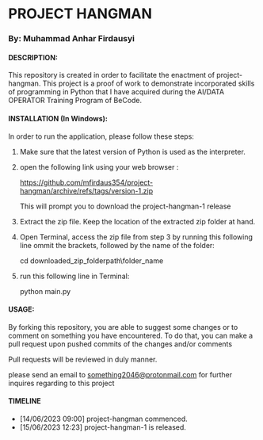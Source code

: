 # PROJECT HANGMAN 

### By: Muhammad Anhar Firdausyi

#### DESCRIPTION:
This repository is created in order to facilitate the enactment of project-hangman.
This project is a proof of work to demonstrate incorporated skills of programming in Python that I have acquired during the AI/DATA OPERATOR Training Program of BeCode. 

#### INSTALLATION (In Windows):

  In order to run the application, please follow these steps:
  1. Make sure that the latest version of Python is used as the interpreter.
  2. open the following link using your web browser :
     
        https://github.com/mfirdaus354/project-hangman/archive/refs/tags/version-1.zip        
     
     This will prompt you to download the project-hangman-1 release

  3. Extract the zip file. Keep the location of the extracted zip folder at hand.
  4. Open Terminal, access the zip file from step 3 by running this following line ommit the brackets, followed by the name of the folder:
      
      cd downloaded_zip_folderpath\folder_name
  
  5. run this following line in Terminal:
  
      python main.py
  

#### USAGE:
  By forking this repository, you are able to suggest some changes or to comment on something you have encountered. To do that, you can make a pull request upon pushed commits of the changes and/or comments
  
  Pull requests will be reviewed in duly manner. 

  please send an email to something2046@protonmail.com for further inquires regarding to this project


#### TIMELINE
   - [14/06/2023 09:00]
      project-hangman commenced.
   - [15/06/2023 12:23]
      project-hangman-1 is released.

